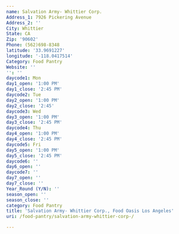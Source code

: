 ```yaml
---
name: Salvation Army- Whittier Corp.
Address_1: 7926 Pickering Avenue
Address_2: ''
City: Whittier
State: CA
Zip: '90602'
Phone: (562)698-8348
latitude: '33.9691227'
longitude: '-118.0417514'
Category: Food Pantry
Website: ''
'': ''
daycode1: Mon
day1_open: '1:00 PM'
day1_close: '2:45 PM'
daycode2: Tue
day2_open: '1:00 PM'
day2_close: '2:45'
daycode3: Wed
day3_open: '1:00 PM'
day3_close: '2:45 PM'
daycode4: Thu
day4_open: '1:00 PM'
day4_close: '2:45 PM'
daycode5: Fri
day5_open: '1:00 PM'
day5_close: '2:45 PM'
daycode6: ''
day6_open: ''
daycode7: ''
day7_open: ''
day7_close: ''
Year_Round (Y/N): ''
season_open: ''
season_close: ''
category: Food Pantry
title: 'Salvation Army- Whittier Corp., Food Oasis Los Angeles'
uri: /food-pantry/salvation-army-whittier-corp-/

---
```

